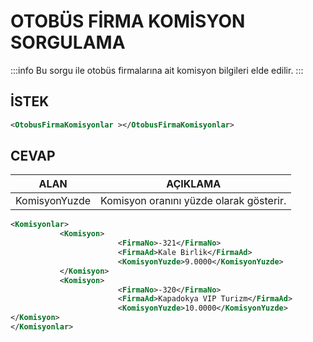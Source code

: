 # OTOBÜS FİRMA KOMİSYON SORGULAMA

:::info
Bu sorgu ile otobüs firmalarına ait komisyon bilgileri elde edilir.
:::

## İSTEK

```xml
<OtobusFirmaKomisyonlar ></OtobusFirmaKomisyonlar>
```

## CEVAP

| ALAN          | AÇIKLAMA                                |
| ------------- | --------------------------------------- |
| KomisyonYuzde | Komisyon oranını yüzde olarak gösterir. |

```xml
<Komisyonlar>
           <Komisyon>
                        <FirmaNo>-321</FirmaNo>
                        <FirmaAd>Kale Birlik</FirmaAd>
                        <KomisyonYuzde>9.0000</KomisyonYuzde>
           </Komisyon>
           <Komisyon>
                        <FirmaNo>-320</FirmaNo>
                        <FirmaAd>Kapadokya VIP Turizm</FirmaAd>
                        <KomisyonYuzde>10.0000</KomisyonYuzde>
</Komisyon>
</Komisyonlar>
```
